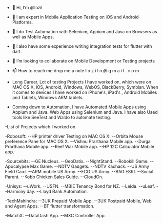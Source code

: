 - 👋 Hi, I’m @lozil
- 👀 I am expert in Mobile Application Testing on iOS and Android Platforms.
- 👀 I do Test Automation with Selenium, Appium and Java on Browsers as well as Mobile Apps.
- 🌱 I also have some experience writing integration tests for flutter with dart.
- 💞️ I’m looking to collaborate on Mobile Development or Testing projects
- 📫 How to reach me drop me a note l o z i l n @ g m a i l . c o m


- Long Career, Lot of testing Projects I have worked on, which were on MAC OS X, iOS, Android, Windows, WebOS, BlackBerry, Symbian. When it comes to devices I have worked on iPhone's, iPad's , Android Mobiles and Tablets, Windows ARM tablets.

- Coming down to Automation, I have Automated Mobile Apps using Appium and Java. Web Apps using Selenium and Java. I have also Used tools like SeeTest and Waldo to automate testing.

-List of Projects which I worked on.

-Robosoft:
--HP printer driver Testing on MAC OS X.
--Orbita Mouse preference Pane for MAC OS X.
--Vishnu Prarthana Mobile app.
--Durga Prarthana Mobile app.
--Reef War Mobile app.
--HP 12C Calculator Mobile app.

-Sourcebits:
--GE Nucleus.
--GeoDatix.
--NightStand.
--Robokill Game.
--Apocalypse Max Game.
--NDTV Gadgets.
--NDTV Kachack.
--US Army Field Card.
--ARM mobile US Army.
--ECO US Army.
--BAO ESRI.
--Social Parent.
--Kobb Chicken Sales Guide.
--CloudOn.

-Unisys:
--uWork.
--USFN.
--MBIE Tenancy Bond for NZ.
--Leida.
--uLeaf.
--Harmony day.
--Lloyd Bank Automation.

-TechMahindra:
--3UK Prepaid Mobile App.
--3UK Postpaid Mobile, Web and Agent Apps.
--BT flutter transformation.

-MatchX:
--DataDash App.
--MXC Controller App.

<!---
lozil/lozil is a ✨ special ✨ repository because its `README.md` (this file) appears on your GitHub profile.
You can click the Preview link to take a look at your changes.
--->
